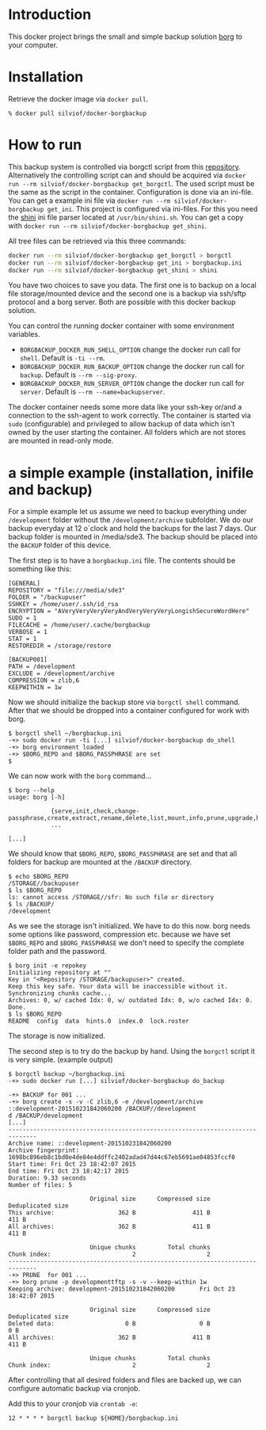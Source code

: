 
# Introduction

This docker project brings the small and simple backup solution [borg] to your
computer.

# Installation

Retrieve the docker image via `docker pull`.

```
% docker pull silviof/docker-borgbackup
```

# How to run

This backup system is controlled via borgctl script from this [repository].
Alternatively the controlling script can and should be acquired via `docker run --rm
silviof/docker-borgbackup get_borgctl`. The used script must be the same as the
script in the container. Configuration is done via an ini-file. You can get
a example ini file via `docker run --rm silviof/docker-borgbackup get_ini`.
This project is configured via ini-files. For this you need the [shini] ini
file parser located at `/usr/bin/shini.sh`. You can get a copy with `docker run
--rm silviof/docker-borgbackup get_shini`.

All tree files can be retrieved via this three commands:

```bash
docker run --rm silviof/docker-borgbackup get_borgctl > borgctl
docker run --rm silviof/docker-borgbackup get_ini > borgbackup.ini
docker run --rm silviof/docker-borgbackup get_shini > shini
```

You have two choices to save you data. The first one is to backup on a local
file storage/mounted device and the second one is a backup via ssh/sftp
protocol and a borg server. Both are possible with this docker backup solution.

You can control the running docker container with some environment
variables.

*   `BORGBACKUP_DOCKER_RUN_SHELL_OPTION` change the docker run call for
    `shell`. Default is `-ti --rm`.
*   `BORGBACKUP_DOCKER_RUN_BACKUP_OPTION` change the docker run call for
    `backup`. Default is `--rm --sig-proxy`.
*   `BORGBACKUP_DOCKER_RUN_SERVER_OPTION` change the docker run call for
    `server`. Default is `--rm --name=backupserver`.

The docker container needs some more data like your ssh-key or/and a
connection to the ssh-agent to work correctly. The container is started via
`sudo` (configurable) and privileged to allow backup of data which isn't
owned by the user starting the container. All folders which are not
stores are mounted in read-only mode.

# a simple example (installation, inifile and backup)

For a simple example let us assume we need to backup everything under
`/development` folder without the `/development/archive` subfolder. We do our
backup everyday at 12 o\`clock and hold the backups for the last 7 days. Our
backup folder is mounted in /media/sde3. The backup should be placed into the
`BACKUP` folder of this device.

The first step is to have a `borgbackup.ini` file. The contents should be
something like this:

    [GENERAL]
    REPOSITORY = "file:///media/sde3"
    FOLDER = "/backupuser"
    SSHKEY = /home/user/.ssh/id_rsa
    ENCRYPTION = "AVeryVeryVeryVeryAndVeryVeryVeryLongishSecureWordHere"
    SUDO = 1
    FILECACHE = /home/user/.cache/borgbackup
    VERBOSE = 1
    STAT = 1
    RESTOREDIR = /storage/restore

    [BACKUP001]
    PATH = /development
    EXCLUDE = /development/archive
    COMPRESSION = zlib,6
    KEEPWITHIN = 1w

Now we should initialize the backup store via `borgctl shell` command. After
that we should be dropped into a container configured for work with borg.

    $ borgctl shell ~/borgbackup.ini
    -+> sudo docker run -ti [...] silviof/docker-borgbackup do_shell
    -+> borg environment loaded
    -+> $BORG_REPO and $BORG_PASSPHRASE are set
    $

We can now work with the `borg` command...

    $ borg --help
    usage: borg [-h]

                {serve,init,check,change-passphrase,create,extract,rename,delete,list,mount,info,prune,upgrade,help}
                ...

    [...]

We should know that `$BORG_REPO`, `$BORG_PASSPHRASE` are set and that all
folders for backup are mounted at the `/BACKUP` directory.

    $ echo $BORG_REPO
    /STORAGE//backupuser
    $ ls $BORG_REPO
    ls: cannot access /STORAGE//sfr: No such file or directory
    $ ls /BACKUP/
    /development

As we see the storage isn't initialized. We have to do this now. borg needs
some options like password, compression etc. because we have set `$BORG_REPO`
and `$BORG_PASSPHRASE` we don't need to specify the complete folder path and
the password.

    $ borg init -e repokey
    Initializing repository at ""
    Key in "<Repository /STORAGE/backupuser>" created.
    Keep this key safe. Your data will be inaccessible without it.
    Synchronizing chunks cache...
    Archives: 0, w/ cached Idx: 0, w/ outdated Idx: 0, w/o cached Idx: 0.
    Done.
    $ ls $BORG_REPO
    README  config  data  hints.0  index.0  lock.roster

The storage is now initialized.

The second step is to try do the backup by hand. Using the `borgctl` script
it is very simple. (example output)

    $ borgctl backup ~/borgbackup.ini
    -+> sudo docker run [...] silviof/docker-borgbackup do_backup

    -+> BACKUP for 001 ...
    -+> borg create -s -v -C zlib,6 -e /development/archive   ::development-201510231842060200 /BACKUP//development
    d /BACKUP/development
    [...]
    ------------------------------------------------------------------------------
    Archive name: ::development-201510231842060200
    Archive fingerprint: 1698bc896eb8c1bd0e4de84e4ddffc2402adad47d44c67eb5691ae04853fccf0
    Start time: Fri Oct 23 18:42:07 2015
    End time: Fri Oct 23 18:42:17 2015
    Duration: 9.33 seconds
    Number of files: 5

                           Original size      Compressed size    Deduplicated size
    This archive:                  362 B                411 B                411 B
    All archives:                  362 B                411 B                411 B

                           Unique chunks         Total chunks
    Chunk index:                       2                    2
    ------------------------------------------------------------------------------
    -+> PRUNE  for 001 ...
    -+> borg prune -p developmenttftp -s -v --keep-within 1w
    Keeping archive: development-201510231842060200       Fri Oct 23 18:42:07 2015

                           Original size      Compressed size    Deduplicated size
    Deleted data:                    0 B                  0 B                  0 B
    All archives:                  362 B                411 B                411 B

                           Unique chunks         Total chunks
    Chunk index:                       2                    2

After controlling that all desired folders and files are backed up, we can
configure automatic backup via cronjob.

Add this to your cronjob via `crontab -e`:

    12 * * * * borgctl backup ${HOME}/borgbackup.ini

[borg]: https://borgbackup.github.io/
[repository]: https://github.com/silvio/docker-borgbackup
[shini]: https://github.com/wallyhall/shini.git
